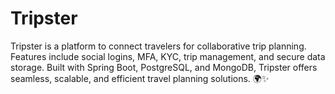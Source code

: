 # Tripster
Tripster is a platform to connect travelers for collaborative trip planning. Features include social logins, MFA, KYC, trip management, and secure data storage. Built with Spring Boot, PostgreSQL, and MongoDB, Tripster offers seamless, scalable, and efficient travel planning solutions. 🌍✨

